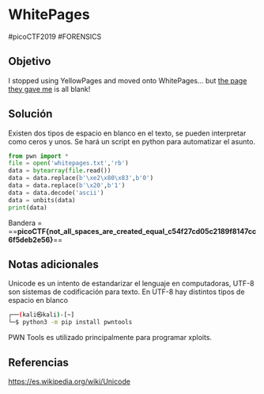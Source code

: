 # WhitePages
#picoCTF2019 #FORENSICS 
## Objetivo
I stopped using YellowPages and moved onto WhitePages... but [the page they gave me](https://jupiter.challenges.picoctf.org/static/74274b96fe966126a1953c80762af80d/whitepages.txt) is all blank!
## Solución
Existen dos tipos de espacio en blanco en el texto, se pueden interpretar como ceros y unos.
Se hará un script en python para automatizar el asunto.

```python
from pwn import *
file = open('whitepages.txt','rb')
data = bytearray(file.read())
data = data.replace(b'\xe2\x80\x83',b'0')
data = data.replace(b'\x20',b'1')
data = data.decode('ascii')
data = unbits(data)
print(data)
```
Bandera = ==**picoCTF{not_all_spaces_are_created_equal_c54f27cd05c2189f8147cc6f5deb2e56}**==
## Notas adicionales
Unicode es un intento de estandarizar el lenguaje en computadoras, UTF-8 son sistemas de codificación para texto.
En UTF-8 hay distintos tipos de espacio en blanco

```bash
┌──(kali㉿kali)-[~]
└─$ python3 -m pip install pwntools
```
PWN Tools es utilizado principalmente para programar xploits.

## Referencias
https://es.wikipedia.org/wiki/Unicode